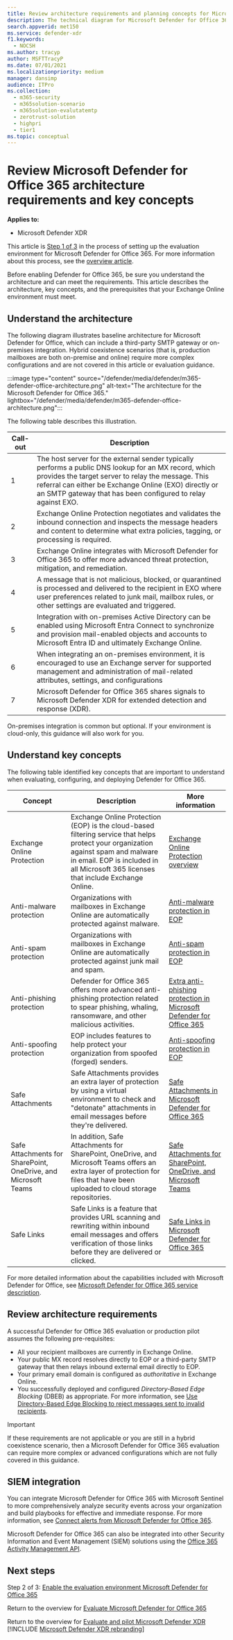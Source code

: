 ```yaml
---
title: Review architecture requirements and planning concepts for Microsoft Defender for Office 365
description: The technical diagram for Microsoft Defender for Office 365 in Microsoft Defender XDR will help you understand identity at Microsoft 365 before you build your trial lab or pilot environment.
search.appverid: met150
ms.service: defender-xdr
f1.keywords:
  - NOCSH
ms.author: tracyp
author: MSFTTracyP
ms.date: 07/01/2021
ms.localizationpriority: medium
manager: dansimp
audience: ITPro
ms.collection:
  - m365-security
  - m365solution-scenario
  - m365solution-evalutatemtp
  - zerotrust-solution
  - highpri
  - tier1
ms.topic: conceptual
---
```


# Review Microsoft Defender for Office 365 architecture requirements and key concepts

**Applies to:**
- Microsoft Defender XDR

This article is [Step 1 of 3](eval-defender-office-365-overview.md) in the process of setting up the evaluation environment for Microsoft Defender for Office 365. For more information about this process, see the [overview article](eval-defender-office-365-overview.md).

Before enabling Defender for Office 365, be sure you understand the architecture and can meet the requirements. This article describes the architecture, key concepts, and the prerequisites that your Exchange Online environment must meet.

## Understand the architecture

The following diagram illustrates baseline architecture for Microsoft Defender for Office, which can include a third-party SMTP gateway or on-premises integration. Hybrid coexistence scenarios (that is, production mailboxes are both on-premise and online) require more complex configurations and are not covered in this article or evaluation guidance.

:::image type="content" source="/defender/media/defender/m365-defender-office-architecture.png" alt-text="The architecture for the Microsoft Defender for Office 365." lightbox="/defender/media/defender/m365-defender-office-architecture.png":::

The following table describes this illustration.

|Call-out|Description|
|---|---|
|1|The host server for the external sender typically performs a public DNS lookup for an MX record, which provides the target server to relay the message. This referral can either be Exchange Online (EXO) directly or an SMTP gateway that has been configured to relay against EXO.|
|2|Exchange Online Protection negotiates and validates the inbound connection and inspects the message headers and content to determine what extra policies, tagging, or processing is required.|
|3|Exchange Online integrates with Microsoft Defender for Office 365 to offer more advanced threat protection, mitigation, and remediation.|
|4|A message that is not malicious, blocked, or quarantined is processed and delivered to the recipient in EXO where user preferences related to junk mail, mailbox rules, or other settings are evaluated and triggered.|
|5|Integration with on-premises Active Directory can be enabled using Microsoft Entra Connect to synchronize and provision mail-enabled objects and accounts to Microsoft Entra ID and ultimately Exchange Online.|
|6|When integrating an on-premises environment, it is encouraged to use an Exchange server for supported management and administration of mail-related attributes, settings, and configurations|
|7|Microsoft Defender for Office 365 shares signals to Microsoft Defender XDR for extended detection and response (XDR).|

On-premises integration is common but optional. If your environment is cloud-only, this guidance will also work for you.

## Understand key concepts

The following table identified key concepts that are important to understand when evaluating, configuring, and deploying Defender for Office 365.

|Concept|Description|More information|
|---|---|---|
|Exchange Online Protection|Exchange Online Protection (EOP) is the cloud-based filtering service that helps protect your organization against spam and malware in email. EOP is included in all Microsoft 365 licenses that include Exchange Online.|[Exchange Online Protection overview](../office-365-security/eop-about.md)|
|Anti-malware protection|Organizations with mailboxes in Exchange Online are automatically protected against malware.|[Anti-malware protection in EOP](../office-365-security/anti-malware-protection-about.md)|
|Anti-spam protection|Organizations with mailboxes in Exchange Online are automatically protected against junk mail and spam.|[Anti-spam protection in EOP](../office-365-security/anti-spam-protection-about.md)|
|Anti-phishing protection|Defender for Office 365 offers more advanced anti-phishing protection related to spear phishing, whaling, ransomware, and other malicious activities.|[Extra anti-phishing protection in Microsoft Defender for Office 365](../office-365-security/anti-phishing-protection-about.md)|
|Anti-spoofing protection|EOP includes features to help protect your organization from spoofed (forged) senders.|[Anti-spoofing protection in EOP](../office-365-security/anti-phishing-protection-spoofing-about.md)|
|Safe Attachments|Safe Attachments provides an extra layer of protection by using a virtual environment to check and "detonate" attachments in email messages before they're delivered.|[Safe Attachments in Microsoft Defender for Office 365](../office-365-security/safe-attachments-about.md)|
|Safe Attachments for SharePoint, OneDrive, and Microsoft Teams|In addition, Safe Attachments for SharePoint, OneDrive, and Microsoft Teams offers an extra layer of protection for files that have been uploaded to cloud storage repositories.|[Safe Attachments for SharePoint, OneDrive, and Microsoft Teams](../office-365-security/safe-attachments-for-spo-odfb-teams-about.md)|
|Safe Links|Safe Links is a feature that provides URL scanning and rewriting within inbound email messages and offers verification of those links before they are delivered or clicked.|[Safe Links in Microsoft Defender for Office 365](../office-365-security/safe-links-about.md)|

For more detailed information about the capabilities included with Microsoft Defender for Office, see [Microsoft Defender for Office 365 service description](/office365/servicedescriptions/office-365-advanced-threat-protection-service-description).

## Review architecture requirements

A successful Defender for Office 365 evaluation or production pilot assumes the following pre-requisites:

- All your recipient mailboxes are currently in Exchange Online.
- Your public MX record resolves directly to EOP or a third-party SMTP gateway that then relays inbound external email directly to EOP.
- Your primary email domain is configured as *authoritative* in Exchange Online.
- You successfully deployed and configured *Directory-Based Edge Blocking* (DBEB) as appropriate. For more information, see [Use Directory-Based Edge Blocking to reject messages sent to invalid recipients](/exchange/mail-flow-best-practices/use-directory-based-edge-blocking).

> [!IMPORTANT]
> If these requirements are not applicable or you are still in a hybrid coexistence scenario, then a Microsoft Defender for Office 365 evaluation can require more complex or advanced configurations which are not fully covered in this guidance.

## SIEM integration

You can integrate Microsoft Defender for Office 365 with Microsoft Sentinel to more comprehensively analyze security events across your organization and build playbooks for effective and immediate response. For more information, see [Connect alerts from Microsoft Defender for Office 365](/azure/sentinel/connect-office-365-advanced-threat-protection).

Microsoft Defender for Office 365 can also be integrated into other Security Information and Event Management (SIEM) solutions using the [Office 365 Activity Management API](/office/office-365-management-api/office-365-management-activity-api-reference).

## Next steps

Step 2 of 3: [Enable the evaluation environment Microsoft Defender for Office 365](eval-defender-office-365-enable-eval.md)

Return to the overview for [Evaluate Microsoft Defender for Office 365](eval-defender-office-365-overview.md)

Return to the overview for [Evaluate and pilot Microsoft Defender XDR](eval-overview.md)
[!INCLUDE [Microsoft Defender XDR rebranding](../includes/defender-m3d-techcommunity.md)]
